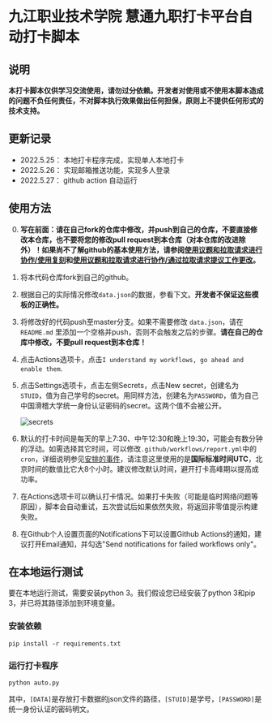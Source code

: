 # 九江职业技术学院 慧通九职打卡平台自动打卡脚本



## 说明

**本打卡脚本仅供学习交流使用，请勿过分依赖。开发者对使用或不使用本脚本造成的问题不负任何责任，不对脚本执行效果做出任何担保，原则上不提供任何形式的技术支持。**

## 更新记录

- 2022.5.25： 本地打卡程序完成，实现单人本地打卡
- 2022.5.26： 实现邮箱推送功能，实现多人登录
- 2022.5.27： github action 自动运行

## 使用方法

0. **写在前面：请在自己fork的仓库中修改，并push到自己的仓库，不要直接修改本仓库，也不要将您的修改pull request到本仓库（对本仓库的改进除外）！如果尚不了解github的基本使用方法，请参阅[使用议题和拉取请求进行协作/使用复刻](https://docs.github.com/cn/github/collaborating-with-issues-and-pull-requests/working-with-forks)和[使用议题和拉取请求进行协作/通过拉取请求提议工作更改](https://docs.github.com/cn/github/collaborating-with-issues-and-pull-requests/proposing-changes-to-your-work-with-pull-requests)。**

1. 将本代码仓库fork到自己的github。

2. 根据自己的实际情况修改`data.json`的数据，参看下文。**开发者不保证这些模板的正确性。**

3. 将修改好的代码push至master分支。如果不需要修改 `data.json`，请在 `README.md` 里添加一个空格并push，否则不会触发之后的步骤。**请在自己的仓库中修改，不要pull request到本仓库！**

4. 点击Actions选项卡，点击`I understand my workflows, go ahead and enable them`.

5. 点击Settings选项卡，点击左侧Secrets，点击New secret，创建名为`STUID`，值为自己学号的secret。用同样方法，创建名为`PASSWORD`，值为自己中国滑稽大学统一身份认证密码的secret。这两个值不会被公开。

   ![secrets](imgs/image-20200826215037042.png)

6. 默认的打卡时间是每天的早上7:30、中午12:30和晚上19:30，可能会有数分钟的浮动。如需选择其它时间，可以修改`.github/workflows/report.yml`中的`cron`，详细说明参见[安排的事件](https://docs.github.com/cn/actions/reference/events-that-trigger-workflows#scheduled-events)，请注意这里使用的是**国际标准时间UTC**，北京时间的数值比它大8个小时。建议修改默认时间，避开打卡高峰期以提高成功率。

7. 在Actions选项卡可以确认打卡情况。如果打卡失败（可能是临时网络问题等原因），脚本会自动重试，五次尝试后如果依然失败，将返回非零值提示构建失败。

8. 在Github个人设置页面的Notifications下可以设置Github Actions的通知，建议打开Email通知，并勾选"Send notifications for failed workflows only"。

## 在本地运行测试

要在本地运行测试，需要安装python 3。我们假设您已经安装了python 3和pip 3，并已将其路径添加到环境变量。

### 安装依赖

```shell
pip install -r requirements.txt
```

### 运行打卡程序

```shell
python auto.py
```
其中，`[DATA]`是存放打卡数据的json文件的路径，`[STUID]`是学号，`[PASSWORD]`是统一身份认证的密码明文。



